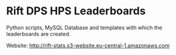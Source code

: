 # Rift DPS HPS Leaderboards

Python scripts, MySQL Database and templates with which the leaderboards are created.

Website: http://rift-stats.s3-website.eu-central-1.amazonaws.com
